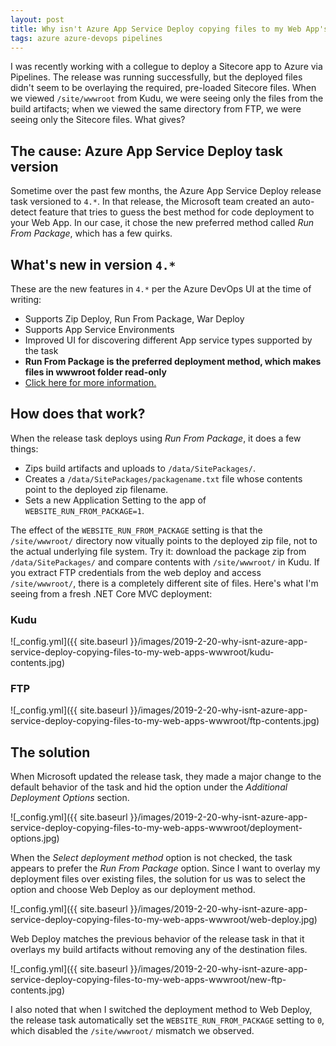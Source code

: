 ```yaml
---
layout: post
title: Why isn't Azure App Service Deploy copying files to my Web App's wwwroot?
tags: azure azure-devops pipelines
---
```


I was recently working with a collegue to deploy a Sitecore app to Azure via Pipelines. The release was running successfully, but the deployed files didn't seem to be overlaying the required, pre-loaded Sitecore files. When we viewed `/site/wwwroot` from Kudu, we were seeing only the files from the build artifacts; when we viewed the same directory from FTP, we were seeing only the Sitecore files. What gives?

<!--more-->

## The cause: Azure App Service Deploy task version
Sometime over the past few months, the Azure App Service Deploy release task versioned to `4.*`. In that release, the Microsoft team created an auto-detect feature that tries to guess the best method for code deployment to your Web App. In our case, it chose the new preferred method called _Run From Package_, which has a few quirks.

## What's new in version `4.*`
These are the new features in `4.*` per the Azure DevOps UI at the time of writing:

- Supports Zip Deploy, Run From Package, War Deploy 
- Supports App Service Environments
- Improved UI for discovering different App service types supported by the task
- **Run From Package is the preferred deployment method, which makes files in wwwroot folder read-only**
- [Click here  for more information.](https://github.com/Microsoft/azure-pipelines-tasks/blob/master/Tasks/AzureRmWebAppDeploymentV4/README.md)

## How does that work?
When the release task deploys using _Run From Package_, it does a few things:

- Zips build artifacts and uploads to `/data/SitePackages/`.
- Creates a `/data/SitePackages/packagename.txt` file whose contents point to the deployed zip filename.
- Sets a new Application Setting to the app of `WEBSITE_RUN_FROM_PACKAGE=1`.

The effect of the `WEBSITE_RUN_FROM_PACKAGE` setting is that the `/site/wwwroot/` directory now vitually points to the deployed zip file, not to the actual underlying file system. Try it: download the package zip from `/data/SitePackages/` and compare contents with `/site/wwwroot/` in Kudu. If you extract FTP credentials from the web deploy and access `/site/wwwroot/`, there is a completely different site of files. Here's what I'm seeing from a fresh .NET Core MVC deployment:

### Kudu
![_config.yml]({{ site.baseurl }}/images/2019-2-20-why-isnt-azure-app-service-deploy-copying-files-to-my-web-apps-wwwroot/kudu-contents.jpg)

### FTP
![_config.yml]({{ site.baseurl }}/images/2019-2-20-why-isnt-azure-app-service-deploy-copying-files-to-my-web-apps-wwwroot/ftp-contents.jpg)

## The solution
When Microsoft updated the release task, they made a major change to the default behavior of the task and hid the option under the _Additional Deployment Options_ section.

![_config.yml]({{ site.baseurl }}/images/2019-2-20-why-isnt-azure-app-service-deploy-copying-files-to-my-web-apps-wwwroot/deployment-options.jpg)

When the _Select deployment method_ option is not checked, the task appears to prefer the _Run From Package_ option. Since I want to overlay my deployment files over existing files, the solution for us was to select the option and choose Web Deploy as our deployment method.

![_config.yml]({{ site.baseurl }}/images/2019-2-20-why-isnt-azure-app-service-deploy-copying-files-to-my-web-apps-wwwroot/web-deploy.jpg)

Web Deploy matches the previous behavior of the release task in that it overlays my build artifacts without removing any of the destination files.

![_config.yml]({{ site.baseurl }}/images/2019-2-20-why-isnt-azure-app-service-deploy-copying-files-to-my-web-apps-wwwroot/new-ftp-contents.jpg)

I also noted that when I switched the deployment method to Web Deploy, the release task automatically set the `WEBSITE_RUN_FROM_PACKAGE` setting to `0`, which disabled the `/site/wwwroot/` mismatch we observed.